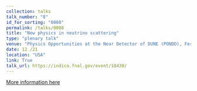 ```yaml
---
collection: talks
talk_number: "8"
id_for_sorting: "0008"
permalink: /talks/0008
title: "New physics in neutrino scattering" 
type: "plenary talk"
venue: "Physics Opportunities at the Near Detector of DUNE (PONDD), Fermilab"
date: 12 /21
location: "USA"
link: True 
talk_url: https://indico.fnal.gov/event/18430/ 
---
```


[More information here](https://indico.fnal.gov/event/18430/)
